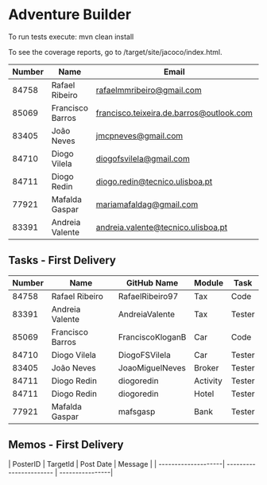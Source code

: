 # Adventure Builder

To run tests execute: mvn clean install

To see the coverage reports, go to <module name>/target/site/jacoco/index.html.


|   Number   |          Name           |                 Email                    |   Name GitHUb   | Grupo |
| ---------- | ----------------------- | -----------------------------------------| ----------------| ----- |
| 84758      | Rafael Ribeiro          | rafaelmmribeiro@gmail.com                | RafaelRibeiro97 |   17  |
| 85069      | Francisco Barros        | francisco.teixeira.de.barros@outlook.com | FranciscoKloganB|   17  |
| 83405      | João Neves              | jmcpneves@gmail.com                      | JoaoMiguelNeves |   17  |
| 84710      | Diogo Vilela            | diogofsvilela@gmail.com                  | DiogoFSVilela   |   17  |
| 84711      | Diogo Redin             | diogo.redin@tecnico.ulisboa.pt           | diogoredin      |   17  |
| 77921      | Mafalda Gaspar          | mariamafaldag@gmail.com                  | mafsgasp        |   17  |
| 83391      | Andreia Valente         | andreia.valente@tecnico.ulisboa.pt       | AndreiaValente  |   17  |


## Tasks - First Delivery  

|   Number   |          Name           |   GitHub Name   | Module |   Task   |
| ---------- | ----------------------- | ----------------| ------ | -------- |
| 84758      | Rafael Ribeiro          | RafaelRibeiro97 |   Tax  |   Code   |
| 83391      | Andreia Valente         | AndreiaValente  |   Tax  |  Tester  |
| 85069      | Francisco Barros        | FranciscoKloganB|   Car  |   Code   |
| 84710      | Diogo Vilela            | DiogoFSVilela   |   Car  |  Tester  |
| 83405      | João Neves              | JoaoMiguelNeves | Broker |  Tester  |
| 84711      | Diogo Redin             | diogoredin      |Activity|  Tester  |
| 84711      | Diogo Redin             | diogoredin      |  Hotel |  Tester  |
| 77921      | Mafalda Gaspar          | mafsgasp        |  Bank  |  Tester  |

## Memos - First Delivery

|        PosterID     |         TargetId        |   Post Date     |                              Message                             |
| --------------------| ----------------------- | ----------------| 

